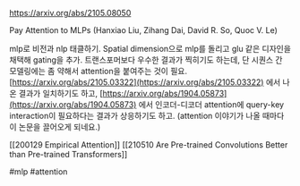 https://arxiv.org/abs/2105.08050

Pay Attention to MLPs (Hanxiao Liu, Zihang Dai, David R. So, Quoc V. Le)

mlp로 비전과 nlp 태클하기. Spatial dimension으로 mlp를 돌리고 glu 같은 디자인을 채택해 gating을 추가. 트랜스포머보다 우수한 결과가 찍히기도 하는데, 단 시퀀스 간 모델링에는 좀 약해서 attention을 붙여주는 것이 필요. [https://arxiv.org/abs/2105.03322](https://arxiv.org/abs/2105.03322) 에서 나온 결과가 일치하기도 하고, [https://arxiv.org/abs/1904.05873](https://arxiv.org/abs/1904.05873) 에서 인코더-디코더 attention에 query-key interaction이 필요하다는 결과가 상응하기도 하고. (attention 이야기가 나올 때마다 이 논문을 끌어오게 되네요.)

[[200129 Empirical Attention]] [[210510 Are Pre-trained Convolutions Better than Pre-trained Transformers]]

#mlp #attention